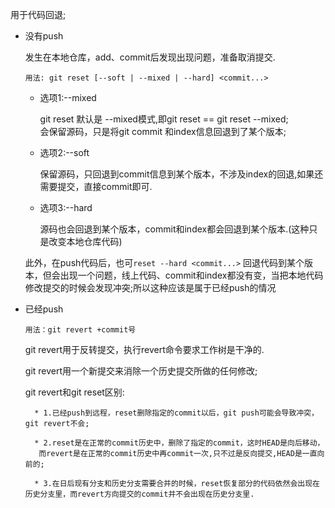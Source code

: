用于代码回退;

* 没有push

	发生在本地仓库，add、commit后发现出现问题，准备取消提交.

	`用法: git reset [--soft | --mixed | --hard] <commit...>`

	* 选项1:--mixed

		git reset 默认是 --mixed模式,即git reset == git reset --mixed;  
		会保留源码，只是将git commit 和index信息回退到了某个版本;
	* 选项2:--soft

		保留源码，只回退到commit信息到某个版本，不涉及index的回退,如果还需要提交，直接commit即可.
	* 选项3:--hard

		源码也会回退到某个版本，commit和index都会回退到某个版本.(这种只是改变本地仓库代码)

	此外，在push代码后，也可`reset --hard <commit...>` 回退代码到某个版本，但会出现一个问题，线上代码、commit和index都没有变，当把本地代码修改提交的时候会发现冲突;所以这种应该是属于已经push的情况

* 已经push

	`用法：git revert +commit号 `

	git revert用于反转提交，执行revert命令要求工作树是干净的.

	git revert用一个新提交来消除一个历史提交所做的任何修改;

	git revert和git reset区别:
	
		* 1.已经push到远程，reset删除指定的commit以后，git push可能会导致冲突，git revert不会;

		* 2.reset是在正常的commit历史中，删除了指定的commit，这时HEAD是向后移动，
		 而revert是在正常的commit历史中再commit一次,只不过是反向提交,HEAD是一直向前的;

		* 3.在日后现有分支和历史分支需要合并的时候，reset恢复部分的代码依然会出现在历史分支里，而revert方向提交的commit并不会出现在历史分支里.
		 